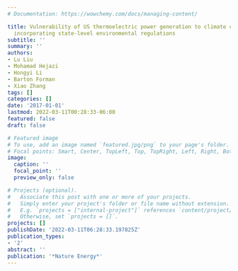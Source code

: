 ```yaml
---
# Documentation: https://wowchemy.com/docs/managing-content/

title: Vulnerability of US thermoelectric power generation to climate change when
  incorporating state-level environmental regulations
subtitle: ''
summary: ''
authors:
- Lu Liu
- Mohamad Hejazi
- Hongyi Li
- Barton Forman
- Xiao Zhang
tags: []
categories: []
date: '2017-01-01'
lastmod: 2022-03-11T00:28:33-06:00
featured: false
draft: false

# Featured image
# To use, add an image named `featured.jpg/png` to your page's folder.
# Focal points: Smart, Center, TopLeft, Top, TopRight, Left, Right, BottomLeft, Bottom, BottomRight.
image:
  caption: ''
  focal_point: ''
  preview_only: false

# Projects (optional).
#   Associate this post with one or more of your projects.
#   Simply enter your project's folder or file name without extension.
#   E.g. `projects = ["internal-project"]` references `content/project/deep-learning/index.md`.
#   Otherwise, set `projects = []`.
projects: []
publishDate: '2022-03-11T06:28:33.197825Z'
publication_types:
- '2'
abstract: ''
publication: '*Nature Energy*'
---
```

